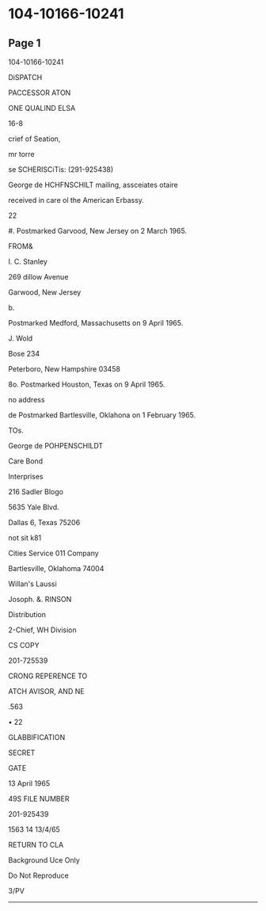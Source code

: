 # 104-10166-10241

## Page 1

104-10166-10241

DiSPATCH

PACCESSOR ATON

ONE QUALIND ELSA

16-8

crief of Seation,

mr torre

se SCHERISCiTis: (291-925438)

George de HCHFNSCHILT mailing, assceiates otaire

received in care ol the American Erbassy.

22

#. Postmarked Garvood, New Jersey on 2 March 1965.

FROM&

I. C. Stanley

269 dillow Avenue

Garwood, New Jersey

b.

Postmarked Medford, Massachusetts on 9 April 1965.

J. Wold

Bose 234

Peterboro, New Hampshire 03458

8o. Postmarked Houston, Texas on 9 April 1965.

no address

de Postmarked Bartlesville, Oklahona on 1 February 1965.

TOs.

George de POHPENSCHILDT

Care Bond

Interprises

216 Sadler Blogo

5635 Yale Blvd.

Dallas 6, Texas 75206

not sit k81

Cities Service 011 Company

Bartlesville, Oklahoma 74004

Willan's Laussi

Josoph. &. RINSON

Distribution

2-Chief, WH Division

CS COPY

201-725539

CRONG REPERENCE TO

ATCH AVISOR, AND NE

.563

• 22

GLABBIFICATION

SECRET

GATE

13 April 1965

49S FILE NUMBER

201-925439

1563 14 13/4/65

RETURN TO CLA

Background Uce Only

Do Not Reproduce

3/PV

---


